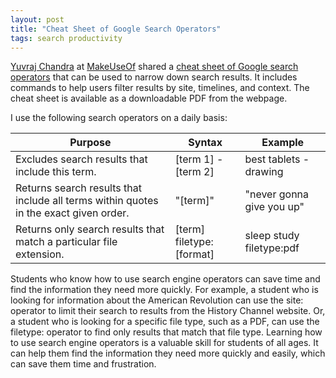 ```yaml
---
layout: post
title: "Cheat Sheet of Google Search Operators"
tags: search productivity
---
```


[Yuvraj Chandra](https://twitter.com/YuvrajChandra21) at [MakeUseOf](https://www.makeuseof.com/) shared a [cheat sheet of Google search operators](https://www.makeuseof.com/tag/best-google-search-tips-pdf) that can be used to narrow down search results.  It includes commands to help users filter results by site, timelines, and context.  The cheat sheet is available as a downloadable PDF from the webpage.

I use the following search operators on a daily basis:

| Purpose                                                                               | Syntax                   | Example                   |
|---------------------------------------------------------------------------------------|--------------------------|---------------------------|
| Excludes search results that include this term.                                       | [term 1] -[term 2]       | best tablets -drawing     |
| Returns search results that include all terms within quotes in the exact given order. | "[term]"                 | "never gonna give you up" |
| Returns only search results that match a particular file extension.                   | [term] filetype:[format] | sleep study filetype:pdf  |

Students who know how to use search engine operators can save time and find the information they need more quickly.  For example, a student who is looking for information about the American Revolution can use the site: operator to limit their search to results from the History Channel website. Or, a student who is looking for a specific file type, such as a PDF, can use the filetype: operator to find only results that match that file type.  Learning how to use search engine operators is a valuable skill for students of all ages. It can help them find the information they need more quickly and easily, which can save them time and frustration.
